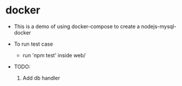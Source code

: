 # docker

- This is a demo of using docker-compose to create a nodejs-mysql-docker

- To run test case
	- run 'npm test' inside web/

- TODO:
	1. Add db handler
